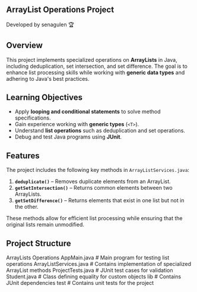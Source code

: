 ## ArrayList Operations Project
Developed by senagulen 🏆
## Overview
This project implements specialized operations on **ArrayLists** in Java, including deduplication, set intersection, and set difference. The goal is to enhance list processing skills while working with **generic data types** and adhering to Java's best practices.

## Learning Objectives
- Apply **looping and conditional statements** to solve method specifications.
- Gain experience working with **generic types** (`<T>`).
- Understand **list operations** such as deduplication and set operations.
- Debug and test Java programs using **JUnit**.

## Features
The project includes the following key methods in `ArrayListServices.java`:
1. **`deduplicate()`** – Removes duplicate elements from an ArrayList.
2. **`getSetIntersection()`** – Returns common elements between two ArrayLists.
3. **`getSetDifference()`** – Returns elements that exist in one list but not in the other.

These methods allow for efficient list processing while ensuring that the original lists remain unmodified.

## Project Structure
ArrayLists Operations
AppMain.java # Main program for testing list operations
ArrayListServices.java # Contains implementation of specialized ArrayList methods 
ProjectTests.java # JUnit test cases for validation
Student.java # Class defining equality for custom objects
lib # Contains JUnit dependencies
test # Contains unit tests for the project
